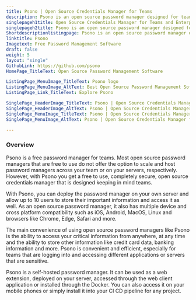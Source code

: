 ```yaml
---
title: Psono | Open Source Credentials Manager for Teams
description: Psono is an open source password manager designed for teams. It can be self-hosted at the client side and has multilayered encryption for maximum security.
singlepageh1title: Open Source Credentials Manager for Teams and Enterprises
singlepageh2title: Psono is an open source password manager designed for teams. It can be self-hosted at the client side and has multilayered encryption for maximum security.
Shortdescriptionlistingpage: Psono is an open source password manager designed for teams. It can be self-hosted at the client side and has multilayered encryption for maximum security.
linktitle: Psono
Imagetext: Free Password Management Software
draft: false
weight: 5
layout: "single"
GithubLink: https://github.com/psono
HomePage_TitleText: Open Source Password Management Software

ListingPage_MenuImage_TitleText: Psono logo
ListingPage_MenuImage_AltText: Best Open Source Password Management Software
ListingPage_Link_TitleText: Explore Psono

SinglePage_HeaderImage_TitleText: Psono | Open Source Credentials Manager for Teams
SinglePage_HeaderImage_AltText: Psono | Open Source Credentials Manager for Teams
SinglePage_MenuImage_TitleText: Psono | Open Source Credentials Manager for Teams
SinglePage_MenuImage_AltText: Psono | Open Source Credentials Manager for Teams

---
```

### **Overview**

Psono is a free password manager for teams. Most open source password managers that are free to use do not offer the option to scale and host password managers across your team or on your servers, respectively. However, with Psono you get a free to use, completely secure, open source credentials manager that is designed keeping in mind teams.

With Psono, you can deploy the password manager on your own server and allow up to 10 users to store their important information and access it as well. As an open source password manager, it also has multiple device and cross platform compatibility such as iOS, Android, MacOS, Linux and browsers like Chrome, Edge, Safari and more.

The main convenience of using open source password managers like Psono is the ability to access your critical information from anywhere, at any time and the ability to store other information like credit card data, banking information and more. Psono is convenient and efficient, especially for teams that are logging into and accessing different applications or servers that are sensitive.

Psono is a self-hosted password manager. It can be used as a web extension, deployed on your server, accessed through the web client application or installed through the Docker. You can also access it on your mobile phones or simply install it into your CI CD pipeline for any project.
